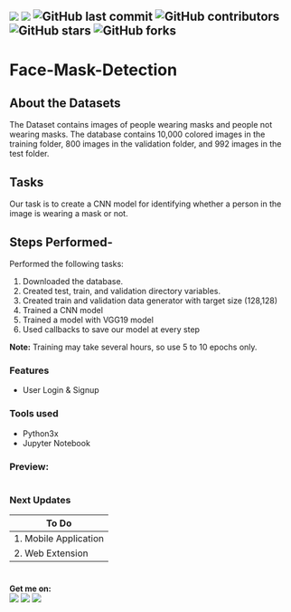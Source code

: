 ![](https://img.shields.io/badge/python-3.x-blue?logo=python&logoColor=yellow&labelColor=black)
![](https://img.shields.io/badge/License-MIT-green?labelColor=black)
![GitHub last commit](https://img.shields.io/github/last-commit/Pramod2021-24IT/Face-Mask-Detection)
![GitHub contributors](https://img.shields.io/github/contributors/Pramod2021-24IT/Face-Mask-Detection)
![GitHub stars](https://img.shields.io/github/stars/Pramod2021-24IT/Face-Mask-Detection?style=social)
![GitHub forks](https://img.shields.io/github/forks/Pramod2021-24IT/Face-Mask-Detection?style=social)
-----------------------------------------------------------------------------------------------------------------------
# Face-Mask-Detection

## About the Datasets

The Dataset contains images of people wearing masks and people not wearing masks. The database contains 10,000 colored images in the training folder, 800 images in the validation folder, and 992 images in the test folder.


## Tasks
Our task is to create a CNN model for identifying whether a person in the image is wearing a mask or not.



## Steps Performed- 
Performed the following tasks:


1. Downloaded the database.
2. Created test, train, and validation directory variables.
3. Created train and validation data generator with target size (128,128)
4. Trained a CNN model
5. Trained a model with VGG19 model
6. Used callbacks to save our model at every step


**Note:** Training may take several hours, so use 5 to 10 epochs only.



### Features

- User Login & Signup

       
### Tools used
- Python3x
- Jupyter Notebook


### Preview:



#



### Next Updates 

| To Do                     |
|---------------------------|
| 1. Mobile Application     |
| 2. Web Extension          |

#

**Get me on:** <br>
[![](https://img.shields.io/badge/LinkedIn-pramodmaurya9621-blue?logo=Linkedin&logoColor=blue&labelColor=black)](https://www.linkedin.com/in/pramodmaurya9621/)
[![](https://img.shields.io/badge/Gmail-pramod.maurya12321%40gmail.com-red?logo=Gmail&logoColor=Red&labelColor=black)](mailto:pramod.maurya12321@gmail.com)
[![](https://img.shields.io/badge/Telegram-PramodMaurya9621-blue?logo=Telegram&labelColor=black)](https://t.me/PramodMaurya9621) <br>
